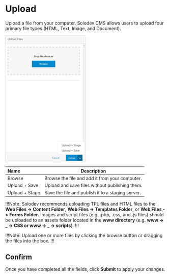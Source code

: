# Upload

Upload a file from your computer. Solodev CMS allows users to upload four primary file types (HTML, Text, Image, and Document). 

<img src="../../../../images/documents12.jpg" alt="documents12" style="width: 50%; display: block"></a>

**Name** | **Description**
:--- | ---
Browse | Browse the file and add it from your computer.
Upload + Save |  Upload and save files without publishing them.
Upload + Stage | Save the file and publish it to a staging server.

!!!Note:
Solodev recommends uploading TPL files and HTML files to the **Web Files -> Content Folder**, **Web Files -> Templates Folder**, or **Web Files -> Forms Folder**. Images and script files (e.g. .php, .css, and .js files) should be uploaded to an assets folder located in the **www directory** (e.g. **www -> _ -> CSS or www -> _ -> scripts**).
!!!

!!!Note:
Upload one or more files by clicking the browse button or dragging the files into the box.
!!!

## Confirm

Once you have completed all the fields, click **Submit** to apply your changes.